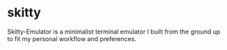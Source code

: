 # skitty
Skitty-Emulator is a minimalist terminal emulator I built from the ground up to fit my personal workflow and preferences.
